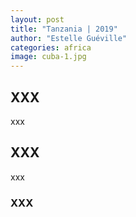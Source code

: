 ```yaml
---
layout: post
title: "Tanzania | 2019"
author: "Estelle Guéville"
categories: africa
image: cuba-1.jpg
---
```


## XXX

xxx

## XXX

xxx

### XXX
